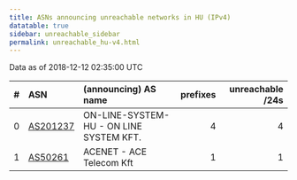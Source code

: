 ```yaml
---
title: ASNs announcing unreachable networks in HU (IPv4)
datatable: true
sidebar: unreachable_sidebar
permalink: unreachable_hu-v4.html
---
```


Data as of 2018-12-12 02:35:00 UTC


<div class="datatable-begin"></div>

|   # | ASN                                      | (announcing) AS name                    |   prefixes |   unreachable /24s |
|----:|:-----------------------------------------|:----------------------------------------|-----------:|-------------------:|
|   0 | [AS201237](unreachable_AS201237-v4.html) | ON-LINE-SYSTEM-HU - ON LINE SYSTEM KFT. |          4 |                  4 |
|   1 | [AS50261](unreachable_AS50261-v4.html)   | ACENET - ACE Telecom Kft                |          1 |                  1 |

<div class="datatable-end"></div>